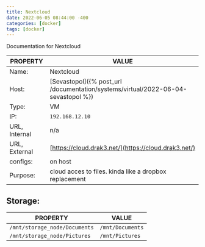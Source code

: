 ```yaml
---
title: Nextcloud
date: 2022-06-05 08:44:00 -400
categories: [docker]
tags: [docker]
---
```


Documentation for Nextcloud

| PROPERTY      | VALUE                                                                             |
| ------------- | --------------------------------------------------------------------------------- |
| Name:         | Nextcloud                                                                         |
| Host:         | [Sevastopol]({% post_url /documentation/systems/virtual/2022-06-04-sevastopol %}) |
| Type:         | VM                                                                                |
| IP:           | `192.168.12.10`                                                                   |
| URL, Internal | n/a                                                                               |
| URL, External | [https://cloud.drak3.net/](https://cloud.drak3.net/)                              |
| configs:      | on host                                                                           |
| Purpose:      | cloud acces to files. kinda like a dropbox replacement                            |

## Storage:

| PROPERTY                      | VALUE            |
| ----------------------------- | ---------------- |
| `/mnt/storage_node/Documents` | `/mnt/Documents` |
| `/mnt/storage_node/Pictures`  | `/mnt/Pictures`  |
